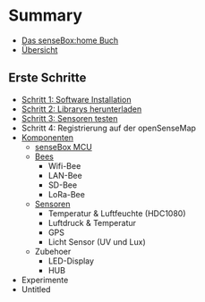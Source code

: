 # Summary

* [Das senseBox:home Buch](README.md)
* [Übersicht](uebersicht.md)

## Erste Schritte
* [Schritt 1: Software Installation](erste-schritte/schritt-1-software-installation.md)
* [Schritt 2: Librarys herunterladen](erste-schritte/schritt-2-libraries-hinzufuegen.md)
* [Schritt 3: Sensoren testen](erste-schritte/schritt-3-sensoren-testen.md)
* Schritt 4: Registrierung auf der openSenseMap
* [Komponenten](erste-schritte/komponenten/README.md)
    * [senseBox MCU](erste-schritte/komponenten/sensebox-mcu.md)
    * [Bees](erste-schritte/komponenten/bees/README.md)
        * Wifi-Bee
        * LAN-Bee
        * SD-Bee
        * LoRa-Bee
    * [Sensoren](erste-schritte/komponenten/sensoren/README.md)
        * Temperatur & Luftfeuchte (HDC1080)
        * Luftdruck & Temperatur
        * GPS
        * Licht Sensor (UV und Lux)
    * Zubehoer
        * LED-Display
        * HUB
* Experimente
* Untitled

